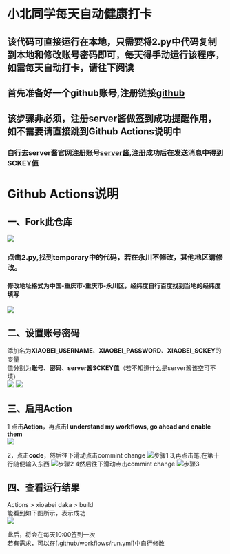 # 小北同学每天自动健康打卡
## 该代码可直接运行在本地，只需要将2.py中代码复制到本地和修改账号密码即可，每天得手动运行该程序，如需每天自动打卡，请往下阅读
## **首先准备好一个github账号,注册链接[github](https://github.com/)**
## 该步骤非必须，注册server酱做签到成功提醒作用，如不需要请直接跳到Github Actions说明中
### 自行去server酱官网注册账号[server酱](http://sc.ftqq.com/),注册成功后在发送消息中得到SCKEY值

# Github Actions说明
## 一、Fork此仓库
![](http://tu.yaohuo.me/imgs/2020/06/f059fe73afb4ef5f.png)

### 点击2.py,找到temporary中的代码，若在永川不修改，其他地区请修改。
#### 修改地址格式为**中国-重庆市-重庆市-永川区**，经纬度自行百度找到当地的经纬度填写
![](https://i.loli.net/2021/02/05/VOHl12sNArmLh8u.png)

## 二、设置账号密码

添加名为**XIAOBEI_USERNAME**、**XIAOBEI_PASSWORD**、**XIAOBEI_SCKEY**的变量  
值分别为**账号**、**密码**、**server酱SCKEY值**（若不知道什么是server酱该空可不填）  
![](http://tu.yaohuo.me/imgs/2020/06/748bf9c0ca6143cd.png)
![](https://i.loli.net/2021/02/05/KrHSRJk3xYAdGy5.png)
## 三、启用Action
1 点击**Action**，再点击**I understand my workflows, go ahead and enable them**  
![](http://tu.yaohuo.me/imgs/2020/06/34ca160c972b9927.png)

2，点击**code**，然后往下滑动点击commint change
![步骤1](https://i.loli.net/2021/02/05/qwFmINBZp3fgiQP.png)
3,再点击笔,在第十行随便输入东西
![步骤2](https://i.loli.net/2021/02/05/irWEo63dkwpAPyc.png)
4然后往下滑动点击commint change
![步骤3](https://i.loli.net/2021/02/05/gAuwbIxyaJdWPYe.png)
## 四、查看运行结果
Actions  > xioabei daka > build  
能看到如下图所示，表示成功  
![](https://i.loli.net/2021/02/05/iXz96WZeScOIGbE.png)

此后，将会在每天10:00签到一次  
若有需求，可以在[.github/workflows/run.yml]中自行修改 
